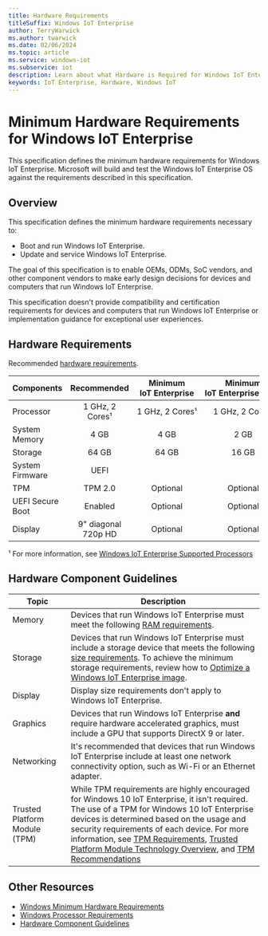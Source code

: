 ```yaml
---
title: Hardware Requirements
titleSuffix: Windows IoT Enterprise
author: TerryWarwick
ms.author: twarwick
ms.date: 02/06/2024
ms.topic: article
ms.service: windows-iot
ms.subservice: iot
description: Learn about what Hardware is Required for Windows IoT Enterprise.
keywords: IoT Enterprise, Hardware, Windows IoT
---
```


# Minimum Hardware Requirements for Windows IoT Enterprise

This specification defines the minimum hardware requirements for Windows IoT Enterprise. Microsoft will build and test the Windows IoT Enterprise OS against the requirements described in this specification.

## Overview

This specification defines the minimum hardware requirements necessary to:

* Boot and run Windows IoT Enterprise.
* Update and service Windows IoT Enterprise.

The goal of this specification is to enable OEMs, ODMs, SoC vendors, and other component vendors to make early design decisions for devices and computers that run Windows IoT Enterprise.

This specification doesn't provide compatibility and certification requirements for devices and computers that run Windows IoT Enterprise or implementation guidance for exceptional user experiences.

## Hardware Requirements


Recommended [hardware requirements](/windows-hardware/design/minimum/minimum-hardware-requirements-overview).

| Components        | Recommended               | Minimum</br>IoT&nbsp;Enterprise | Minimum</br>IoT&nbsp;Enterprise&nbsp;LTSC |
| ----------------- |:-------------------------:|:-------------------------------:|:-----------------------------------------:|
| Processor         | 1&nbsp;GHz,&nbsp;2 Cores¹ | 1&nbsp;GHz,&nbsp;2&nbsp;Cores¹  | 1&nbsp;GHz,&nbsp;2&nbsp;Cores¹            |
| System Memory     |  4 GB                     |  4 GB                           |  2 GB                                     |
| Storage           | 64 GB                     | 64 GB                           | 16 GB                                     |
| System Firmware   | UEFI                      |                                 |                                           |
| TPM               | TPM 2.0                   | Optional                        | Optional                                  |
| UEFI Secure Boot  | Enabled                   | Optional                        | Optional                                  |
| Display           | 9" diagonal</br>720p HD   | Optional                        | Optional                                  |

¹ For more information, see [Windows IoT Enterprise Supported Processors](Processor_Requirements.md)

## Hardware Component Guidelines

| Topic | Description |
| ----- | ----------- |
| Memory | Devices that run Windows IoT Enterprise must meet the following [RAM requirements](/windows-hardware/design/minimum/minimum-hardware-requirements-overview#32-memory). |
| Storage | Devices that run Windows IoT Enterprise must include a storage device that meets the following [size requirements](/windows-hardware/design/minimum/minimum-hardware-requirements-overview#331-storage-device-size).  To achieve the minimum storage requirements, review how to [Optimize a Windows IoT Enterprise image](../Optimize/overview.md). |
| Display | Display size requirements don't apply to Windows IoT Enterprise. |
| Graphics | Devices that run Windows IoT Enterprise **and** require hardware accelerated graphics, must include a GPU that supports DirectX 9 or later. |
| Networking | It's recommended that devices that run Windows IoT Enterprise include at least one network connectivity option, such as Wi-Fi or an Ethernet adapter. |
| Trusted Platform Module (TPM) | While TPM requirements are highly encouraged for Windows 10 IoT Enterprise, it isn't required. The use of a TPM for Windows 10 IoT Enterprise devices is determined based on the usage and security requirements of each device.  For more information, see [TPM Requirements](/windows-hardware/design/minimum/minimum-hardware-requirements-overview#37-trusted-platform-module-tpm), [Trusted Platform Module Technology Overview](/windows/security/information-protection/tpm/trusted-platform-module-overview), and [TPM Recommendations](/windows/security/information-protection/tpm/tpm-recommendations) |

## Other Resources

* [Windows Minimum Hardware Requirements](/windows-hardware/design/minimum/minimum-hardware-requirements-overview)
* [Windows Processor Requirements](/windows-hardware/design/minimum/windows-processor-requirements)
* [Hardware Component Guidelines](/windows-hardware/design/component-guidelines/components)
